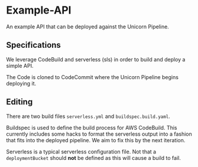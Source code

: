 # Example-API

An example API that can be deployed against the Unicorn Pipeline.

## Specifications
We leverage CodeBuild and serverless (sls) in order to build and deploy a simple
API.

The Code is cloned to CodeCommit where the Unicorn Pipeline begins deploying it.

## Editing
There are two build files `serverless.yml` and `buildspec.build.yaml`.

Buildspec is used to define the build process for AWS CodeBuild. This currently
includes some hacks to format the serverless output into a fashion that fits
into the deployed pipeline. We aim to fix this by the next iteration.

Serverless is a typical serverless configuration file. Not that a `deploymentBucket` should **not** be defined as this will cause a build to fail.
